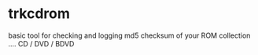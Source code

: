 # trkcdrom
basic tool for checking and logging md5 checksum of your ROM collection .... CD / DVD / BDVD
